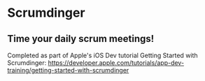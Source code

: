 # Scrumdinger

## Time your daily scrum meetings!

Completed as part of Apple's iOS Dev tutorial Getting Started with Scrumdinger:
https://developer.apple.com/tutorials/app-dev-training/getting-started-with-scrumdinger
